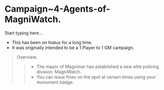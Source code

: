 # Campaign~4-Agents-of-MagniWatch.

Start typing here...

- This has been on hiatus for a long time.
- It was originally intended to be a 1 Player to 1 GM campaign.

> Overview.
>> - The mayor of Magnimar has established a new elite policing division: MagniWatch.
>> - You can issue fines on the spot at certain times using your monument badge.
